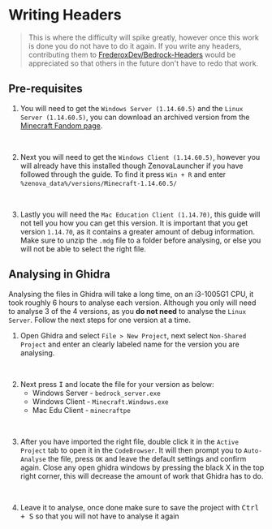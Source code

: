 # Writing Headers

> This is where the difficulty will spike greatly, however once this work is done you do not have to do it again. If you write any headers, contributing them to [FrederoxDev/Bedrock-Headers](https://github.com/FrederoxDev/Bedrock-Headers) would be appreciated so that others in the future don't have to redo that work.

## Pre-requisites

1. You will need to get the `Windows Server (1.14.60.5)` and the `Linux Server (1.14.60.5)`, you can download an archived version from the [Minecraft Fandom page](https://minecraft.fandom.com/wiki/Bedrock_Dedicated_Server_1.14.60.5).

<br />

2. Next you will need to get the `Windows Client (1.14.60.5)`, however you will already have this installed though ZenovaLauncher if you have followed through the guide. To find it press `Win + R` and enter `%zenova_data%/versions/Minecraft-1.14.60.5/`

<br />

3. Lastly you will need the `Mac Education Client (1.14.70)`, this guide will not tell you how you can get this version. It is important that you get version `1.14.70`, as it contains a greater amount of debug information. Make sure to unzip the `.mdg` file to a folder before analysing, or else you will not be able to select the right file.

## Analysing in Ghidra

Analysing the files in Ghidra will take a long time, on an i3-1005G1 CPU, it took roughly 6 hours to analyse each version. Although you only will need to analyse 3 of the 4 versions, as you **do not need** to analyse the `Linux Server`. Follow the next steps for one version at a time.

1. Open Ghidra and select `File > New Project`, next select `Non-Shared Project` and enter an clearly labeled name for the version you are analysing. 

<br />

2. Next press <kbd>I</kbd> and locate the file for your version as below:
    - Windows Server - `bedrock_server.exe`
    - Windows Client - `Minecraft.Windows.exe`
    - Mac Edu Client - `minecraftpe` 

<br />

3. After you have imported the right file, double click it in the `Active Project` tab to open it in the `CodeBrowser`. It will then prompt you to `Auto-Analyse` the file, press `OK` and leave the default settings and confirm again. Close any open ghidra windows by pressing the black X in the top right corner, this will decrease the amount of work that Ghidra has to do.

<br />

4. Leave it to analyse, once done make sure to save the project with <kbd>Ctrl + S</kbd> so that you will not have to analyse it again